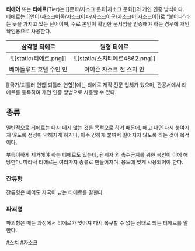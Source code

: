 **티에어** 또는 **티에르**(Tier)는 [[문화/자소크 문화|자소크 문화]]의 개인 인증 방식이다. 티에르는 [[언어/자소크어족/자소크어파/자소크어군/자소크어|자소크어]]로 “붙이다”라는 뜻을 가지고 있는 단어이며, 주로 본인이 확인한 문서임을 인증해야 하는 경우에 개인 확인용으로 사용한다.

|       삼각형 티에르       |          원형 티에르           |
| :-----------------: | :-----------------------: |
| ![[static/티에르.png]] | ![[static/스치티에르4862.png]] |
|    베아돌루프 호텔 주인 인    |      아이즌 자소크 전 스치 인       |

[[국가/퇴틀러 연합|퇴틀러 연합]]에는 티에르 제작 전문 업체가 있으며, 관공서에서 티에르를 등록하여 개인 인증 방법으로 사용할 수 있다.

## 종류

일반적으로 티에르는 다시 떼지 않는 것을 목적으로 하기 때문에, 떼고 나면 다시 붙여지지 않도록 점성이 약해지게 하거나, 아주 강하게 붙여서 떨어지지 않도록 하는 것이 목적이다.

부득이하게 제거해야 하는 티에르도 있는데, 관계자 외 촉수금지를 위한 봉인이 이에 해당한다. 따라서 티에르는 여러가지 종류로 만들어지며, 용도에 맞게 사용되어야 한다.

### 잔류형

잔류형은 떼어도 자국이 남는 티에르를 말한다.

### 파괴형

파괴형은 떼는 과정에서 티에르가 찢어져 다시 복구할 수 없는 상태로 되는 티에르를 말한다.

#스치 #자소크 